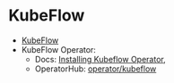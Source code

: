 # KubeFlow

- [KubeFlow](https://www.kubeflow.org/)
- KubeFlow Operator:
  - Docs: [Installing Kubeflow Operator](https://www.kubeflow.org/docs/distributions/operator/install-operator/),
  - OperatorHub: [operator/kubeflow](https://operatorhub.io/operator/kubeflow)
